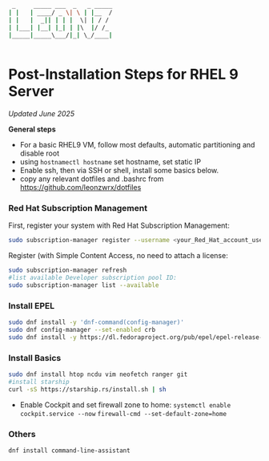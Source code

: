```bash
 _     _____ ___  _   _ _____
| |   | ____/ _ \| \ | |__  /
| |   |  _|| | | |  \| | / / 
| |___| |__| |_| | |\  |/ /_ 
|_____|_____\___/|_| \_/____|
                             
```

# Post-Installation Steps for RHEL 9 Server
_Updated June 2025_

**General steps**
- For a basic RHEL9 VM, follow most defaults, automatic partitioning and disable root
- using `hostnamectl hostname` set hostname, set static IP
- Enable ssh, then via SSH or shell, install some basics below.
- copy any relevant dotfiles and .bashrc from https://github.com/leonzwrx/dotfiles

### Red Hat Subscription Management

First, register your system with Red Hat Subscription Management:

```bash
sudo subscription-manager register --username <your_Red_Hat_account_username> --password <your_Red_Hat_account_password>
```
Register (with Simple Content Access, no need to attach a license:
```bash
sudo subscription-manager refresh
#list available Developer subscription pool ID:
sudo subscription-manager list --available
```

### Install EPEL
```bash
sudo dnf install -y 'dnf-command(config-manager)'
sudo dnf config-manager --set-enabled crb
sudo dnf install -y https://dl.fedoraproject.org/pub/epel/epel-release-latest-9.noarch.rpm
```

### Install Basics
```bash
sudo dnf install htop ncdu vim neofetch ranger git
#install starship
curl -sS https://starship.rs/install.sh | sh
```

- Enable Cockpit and set firewall zone to home:
`systemctl enable cockpit.service --now`
`firewall-cmd --set-default-zone=home`

### Others
```
dnf install command-line-assistant
```